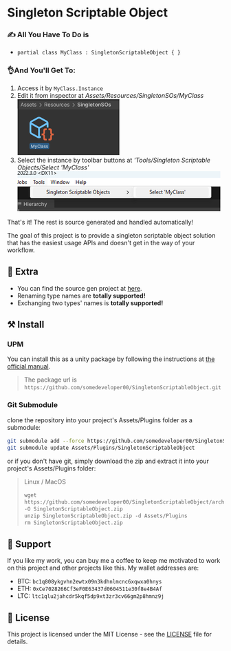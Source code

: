 # Singleton Scriptable Object
### ✍️ All You Have To Do is

-  `partial class MyClass : SingletonScriptableObject { }`

### 👌And You'll Get To:
1. Access it by `MyClass.Instance`
2. Edit it from inspector at *Assets/Resources/SingletonSOs/MyClass*  
![project window](readmeRes/image.png)  
3. Select the instance by toolbar buttons at *'Tools/Singleton Scriptable Objects/Select 'MyClass'*  
![toolbar](readmeRes/image-1.png)

That's it! The rest is source generated and handled automatically!

The goal of this project is to provide a singleton scriptable object solution that has the easiest usage APIs and doesn't get in the way of your workflow. 

## 🔔 Extra
* You can find the source gen project at [here](https://github.com/somedeveloper00/SingletonScritpableObjectSourceGen).
* Renaming type names are **totally supported!**
* Exchanging two types' names is **totally supported!**

## ⚒️ Install

### UPM
You can install this as a unity package by following the instructions at [the official manual](https://docs.unity3d.com/Manual/upm-ui-giturl.html). 
> The package url is `https://github.com/somedeveloper00/SingletonScriptableObject.git`

### Git Submodule
clone the repository into your project's Assets/Plugins folder as a submodule:
```bash
git submodule add --force https://github.com/somedeveloper00/SingletonScriptableObject/ Assets/Plugins/SingletonScriptableObject
git submodule update Assets/Plugins/SingletonScriptableObject
```
or if you don't have git, simply download the zip and extract it into your project's Assets/Plugins folder:
> Linux / MacOS
> ```
> wget https://github.com/somedeveloper00/SingletonScriptableObject/archive/refs/heads/main.zip -O SingletonScriptableObject.zip
> unzip SingletonScriptableObject.zip -d Assets/Plugins
> rm SingletonScriptableObject.zip

## 🙌 Support
If you like my work, you can buy me a coffee to keep me motivated to work on this project and other projects like this. 
My wallet addresses are: 
* BTC: `bc1q808ykgvhn2ewtx09n3kdhnlmcnc6xqwxa0hnys`
* ETH: `0xCe7028266Cf3eF0E63437d0604511e30f8e4B4Af`
* LTC: `ltc1qlu2jahcdr5kqf5dp9xt3zr3cv66gm2p8hmnz9j`

## 📝 License
This project is licensed under the MIT License - see the [LICENSE](LICENSE) file for details.

